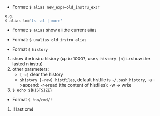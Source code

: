 - Format: `$ alias new_expr=old_instru_expr`
```bash
e.g.
$ alias lm='ls -al | more'
```

- Format: `$ alias`
show all the current alias

- Format: `$ unalias old_instru_alias`

- Format `$ history`
1. show the instru history (up to 1000?, use `$ history [n]` to show the lasted n instru)
2. other parameters: 
	- `[-c]` clear the history
	- `$history [-raw] histfiles`, default histfile is `~/.bash_history`, -a ->append; -r->read (the content of histfiles); -w -> write
3. `$ echo ${HISTSIZE}`

- Format `$ !no/cmd/!`
1. !! last cmd